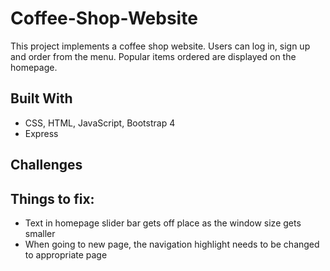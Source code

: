 # Coffee-Shop-Website
This project implements a coffee shop website. Users can log in, sign up and order from the menu. Popular items ordered are displayed on the homepage.

## Built With
* CSS, HTML, JavaScript, Bootstrap 4
* Express

## Challenges

## Things to fix:
- Text in homepage slider bar gets off place as the window size gets smaller  
- When going to new page, the navigation highlight needs to be changed to appropriate page